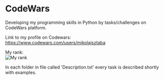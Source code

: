# CodeWars
Developing my programming skills in Python by tasks/challenges on CodeWars platform.

Link to my profile on Codewars:
https://www.codewars.com/users/mikolajsztaba

My rank:
<br>
![My rank](https://www.codewars.com/users/mikolajsztaba/badges/large)


In each folder in file called 'Description.txt' every task is described shortly with examples.
